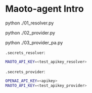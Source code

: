 # Maoto-agent Intro

python ./01_resolver.py

python ./02_provider.py

python ./03_provider_pa.py

`.secrets_resolver`:
```bash
MAOTO_API_KEY=<test_apikey_resolver>
```

`.secrets_provider`:
```bash
OPENAI_API_KEY=<apikey>
MAOTO_API_KEY=<test_apikey_provider>
```